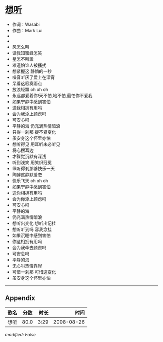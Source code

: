 # [想听](https://music.163.com/song?id=64926)

* 作词：Wasabi
* 作曲：Mark Lui
*
*
* 风怎么叫
* 话我知蜜蜂怎笑
* 星怎不叫嚣
* 难道怕谁人被搔扰
* 想紧握这 静悄的一秒
* 噪音听厌了爱上在深宵
* 呆看这寂寞雨点
* 放浪轻飘 oh oh oh
* 永远都爱着你!天不怕,地不怕,最怕你不爱我
* 如果宁静中感到害怕
* 送我相拥有用吗
* 会为我添上顾虑吗
* 可安心吗
* 平静的海 仍充满热情暗浪
* 只得一刹那 捉不紧变化
* 虽安身这个怀里亦怕
* 想听得见 用耳听未必听见
* 将心摆耳边
* 才骤觉沉默有深浅
* 听到浅笑 用笑织冠冕
* 纵听得刹那够快乐一天
* 陶醉这静默爱恋
* 快乐飞天 oh oh oh
* 如果宁静中感到害怕
* 送你相拥有用吗
* 会为你添上顾虑吗
* 可安心吗
* 平静的海
* 仍充满热情暗浪
* 想听出变化 想听出记挂
* 想听听到吗 容我念挂
* 如果沉睡中感到害怕
* 你这相拥有用吗
* 会为我牵去顾虑吗
* 可安息吗
* 平静的海
* 无心叫热情靠岸
* 可惜一刹那 可惜这变化
* 虽安身这个怀里亦怕


---

## Appendix

|歌名|分数|时长|时间|
|:---|:---:|---:|---:|
|想听|80.0|3:29|2008-08-26

*modified: False*